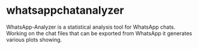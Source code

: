 # whatsappchatanalyzer
WhatsApp-Analyzer is a statistical analysis tool for WhatsApp chats. Working on the chat files that can be exported from WhatsApp it generates various plots showing.
